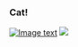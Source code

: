 ### Cat!
[![Image text](https://github.com/sergey-sanches-peres/sergey-sanches-peres/blob/main/assets/cat.gif)]()
![](https://komarev.com/ghpvc/?username=sergey-sanches-peres)